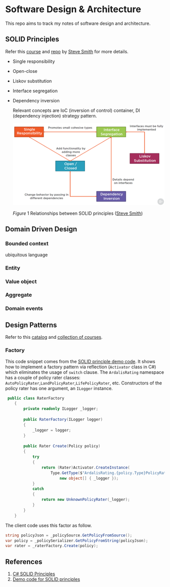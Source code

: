 # Software Design & Architecture
This repo aims to track my notes of software design and architecture.

## SOLID Principles

Refer this [course][solid_principles_course] and [repo][solid_demo] by [Steve Smith](https://github.com/ardalis) for more details.

- Single responsibility

- Open-close

- Liskov substitution

- Interface segregation

- Dependency inversion

  Relevant concepts are IoC (inversion of control) container, DI (dependency injection) strategy pattern.
  
  ![SOLID principles](./Figures/SOLID_principles.PNG)
  
  
  
  *Figure* 1 Relationships between SOLID principles  ([Steve Smith][solid_principles_course])
  
  

## Domain Driven Design

### Bounded context

ubiquitous language

### Entity



### Value object



### Aggregate



### Domain events



## Design Patterns

Refer to this [catalog](https://refactoring.guru/design-patterns/catalog) and [collection of courses](https://app.pluralsight.com/paths/skills/design-patterns-in-c).

### Factory

This code snippet comes from the [SOLID principle demo code][solid_demo]. It shows how to implement a factory pattern via reflection (`Activator` class in C#) which eliminates the usage of `switch` clause. The `ArdalisRating` namespace has a couple of policy rater classes: `AutoPolicyRater`,`LandPolicyRater`,`LifePolicyRater`, etc. Constructors of the policy rater has one argument, an `ILogger` instance.

```c#
 public class RaterFactory
    {
        private readonly ILogger _logger;

        public RaterFactory(ILogger logger)
        {
            _logger = logger;
        }

        public Rater Create(Policy policy)
        {
            try
            {
                return (Rater)Activator.CreateInstance(
                    Type.GetType($"ArdalisRating.{policy.Type}PolicyRater"),
                        new object[] { _logger });
            }
            catch
            {
                return new UnknownPolicyRater(_logger);
            }
        }
    }
```

The client code uses this factor as follow.

```c#
string policyJson = _policySource.GetPolicyFromSource();
var policy = _policySerializer.GetPolicyFromString(policyJson);
var rater = _raterFactory.Create(policy);
```



## References

1. [C# SOLID Principles][solid_principles_course]
2. [Demo code for SOLID principles][solid_demo]



[solid_principles_course]: https://app.pluralsight.com/library/courses/csharp-solid-principles/table-of-contents	"C# SOLID Principles"
[solid_demo]: https://github.com/ardalis/SolidSample " SOLID demo"

